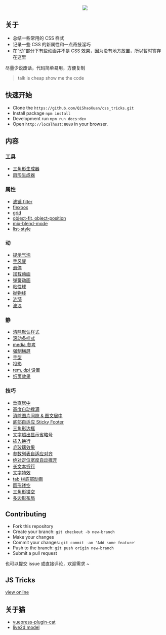 <div align="center"><img src="https://raw.githubusercontent.com/QiShaoXuan/css_tricks/master/logo.png"></div>

<div style="display:none" id="local-en"></div>

## 关于

- 总结一些常用的 CSS 样式
- 记录一些 CSS 的新属性和一点奇技淫巧
- 在“动”部分下有些动画并不是 CSS 效果，因为没有地方放置，所以暂时寄存在这里

尽量少说废话，代码简单易用，方便复制

> talk is cheap show me the code

## 快速开始

- Clone the `https://github.com/QiShaoXuan/css_tricks.git`
- Install package `npm install`
- Development run `npm run docs:dev`
- Open `http://localhost:8080` in your browser.

## 内容 

### 工具
- <a href="https://qishaoxuan.github.io/css_tricks/zh/createTriangle/">三角形生成器</a>
- <a href="https://qishaoxuan.github.io/css_tricks/zh/sector/">扇形生成器</a>

### 属性
- <a href="https://qishaoxuan.github.io/css_tricks/zh/filter/">滤镜 filter</a>
- <a href="https://qishaoxuan.github.io/css_tricks/zh/flexbox/">flexbox</a>
- <a href="https://qishaoxuan.github.io/css_tricks/zh/grid/">grid</a>
- <a href="https://qishaoxuan.github.io/css_tricks/zh/object/">object-fit, object-position</a>
- <a href="https://qishaoxuan.github.io/css_tricks/zh/mixBlendMode/">mix-blend-mode</a>
- <a href="https://qishaoxuan.github.io/css_tricks/zh/list/">list-style</a>

### 动
- <a href="https://qishaoxuan.github.io/css_tricks/zh/poptip/">提示气泡</a>
- <a href="https://qishaoxuan.github.io/css_tricks/zh/accordion/">手风琴</a>
- <a href="https://qishaoxuan.github.io/css_tricks/zh/hover/">悬停</a>
- <a href="https://qishaoxuan.github.io/css_tricks/zh/loading/">加载动画</a>
- <a href="https://qishaoxuan.github.io/css_tricks/zh/spring/">弹簧动画</a>
- <a href="https://qishaoxuan.github.io/css_tricks/zh/stickyBall/">粘性球</a>
- <a href="https://qishaoxuan.github.io/css_tricks/zh/parabola/">抛物线</a>
- <a href="https://qishaoxuan.github.io/css_tricks/zh/notCSS/ripple">涟漪</a>
- <a href="https://qishaoxuan.github.io/css_tricks/zh/notCSS/wave">波浪</a>

### 静
- <a href="https://qishaoxuan.github.io/css_tricks/zh/reset/">清除默认样式</a>
- <a href="https://qishaoxuan.github.io/css_tricks/zh/scrollTemp/">滚动条样式</a>
- <a href="https://qishaoxuan.github.io/css_tricks/zh/media/">media 参考</a>
- <a href="https://qishaoxuan.github.io/css_tricks/zh/landscapeScreen/">强制横屏</a>
- <a href="https://qishaoxuan.github.io/css_tricks/zh/cursor/">手型</a>
- <a href="https://qishaoxuan.github.io/css_tricks/zh/shadow/">投影</a>
- <a href="https://qishaoxuan.github.io/css_tricks/zh/remDpi/">rem, dpi 设置</a>
- <a href="https://qishaoxuan.github.io/css_tricks/zh/paper/">纸页效果</a>

### 技巧
- <a href="https://qishaoxuan.github.io/css_tricks/zh/verticalMiddle/">垂直居中</a>
- <a href="https://qishaoxuan.github.io/css_tricks/zh/autoHeight/">高度自动撑满</a>
- <a href="https://qishaoxuan.github.io/css_tricks/zh/vertical/">消除图片间隙 & 图文居中</a>
- <a href="https://qishaoxuan.github.io/css_tricks/zh/bottom/">底部自适应 Sticky Footer</a>
- <a href="https://qishaoxuan.github.io/css_tricks/zh/triangle/">三角形边框</a>
- <a href="https://qishaoxuan.github.io/css_tricks/zh/ellipsis/">文字超出显示省略号</a>
- <a href="https://qishaoxuan.github.io/css_tricks/zh/lineBreak/">插入换行</a>
- <a href="https://qishaoxuan.github.io/css_tricks/zh/glass/">毛玻璃效果</a>
- <a href="https://qishaoxuan.github.io/css_tricks/zh/align/">参数列表自适应对齐</a>
- <a href="https://qishaoxuan.github.io/css_tricks/zh/positionWidth/">绝对定位宽度自动撑开</a>
- <a href="https://qishaoxuan.github.io/css_tricks/zh/longText/">长文本折行</a>
- <a href="https://qishaoxuan.github.io/css_tricks/zh/textShadow/">文字特效</a>
- <a href="https://qishaoxuan.github.io/css_tricks/zh/tab/">tab 栏底部动画</a>
- <a href="https://qishaoxuan.github.io/css_tricks/zh/hollowOut/">圆形镂空</a>
- <a href="https://qishaoxuan.github.io/css_tricks/zh/hollowOut/trangle.md">三角形镂空</a>
- <a href="https://qishaoxuan.github.io/css_tricks/zh/polygonLayout/">多边形布局</a>


## Contributing

- Fork this repository
- Create your branch: `git checkout -b new-branch`
- Make your changes
- Commit your changes: `git commit -am 'Add some feature'`
- Push to the branch: `git push origin new-branch`
- Submit a pull request

也可以提交 issue 或直接评论，欢迎需求 ~

## JS Tricks

<a href="https://qishaoxuan.github.io/js_tricks/" target="_blank">view online</a>

## 关于猫

- <a href="https://github.com/QiShaoXuan/vuepress-plugin-cat" target="_blank">vuepress-plugin-cat</a>
- <a href="https://github.com/QiShaoXuan/live2DModel">live2d model</a>
